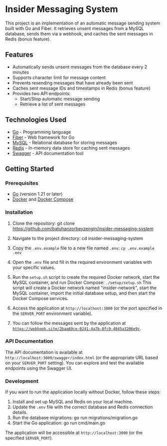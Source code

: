 # Insider Messaging System

This project is an implementation of an automatic message sending system built with Go and Fiber. It retrieves unsent messages from a MySQL database, sends them via a webhook, and caches the sent messages in Redis (bonus feature).

## Features

- Automatically sends unsent messages from the database every 2 minutes
- Supports character limit for message content
- Prevents resending messages that have already been sent
- Caches sent message IDs and timestamps in Redis (bonus feature)
- Provides two API endpoints:
  - Start/Stop automatic message sending
  - Retrieve a list of sent messages

## Technologies Used

- [Go](https://golang.org/) - Programming language
- [Fiber](https://gofiber.io/) - Web framework for Go
- [MySQL](https://www.mysql.com/) - Relational database for storing messages
- [Redis](https://redis.io/) - In-memory data store for caching sent messages
- [Swagger](https://swagger.io/) - API documentation tool

## Getting Started

### Prerequisites

- [Go](https://golang.org/doc/install) (version 1.21 or later)
- [Docker](https://www.docker.com/get-started) and [Docker Compose](https://docs.docker.com/compose/install/)

### Installation

1. Clone the repository: git clone https://github.com/batuhanzorbeyzengin/insider-messaging-system
2. Navigate to the project directory: cd insider-messaging-system
3. Copy the `.env.example` file to a new file named `.env`: `cp .env.example .env`
4. Open the `.env` file and fill in the required environment variables with your specific values.
5. Run the `setup.sh` script to create the required Docker network, start the MySQL container, and run Docker Compose: `./setup/setup.sh`
This script will create a Docker network named "insider-network", start the MySQL container, import the initial database setup, and then start the Docker Compose services.
6. Access the application at `http://localhost:3000` (or the port specified in the `SERVER_PORT` environment variable).

7. You can follow the messages sent by the application at [`https://webhook.site/2baa69ce-0241-4a7b-8fc9-4845a3206e9c`](`https://webhook.site/2baa69ce-0241-4a7b-8fc9-4845a3206e9c`).
### API Documentation

The API documentation is available at `http://localhost:3000/swagger/index.html` (or the appropriate URL based on your `SERVER_PORT` setting). You can explore and test the available endpoints using the Swagger UI.

### Development

If you want to run the application locally without Docker, follow these steps:

1. Install and set up MySQL and Redis on your local machine.
2. Update the `.env` file with the correct database and Redis connection details.
3. Run the database migrations: go run migrations/migration.go
4. Start the Go application: go run cmd/main.go

The application will be accessible at `http://localhost:3000` (or the specified `SERVER_PORT`).